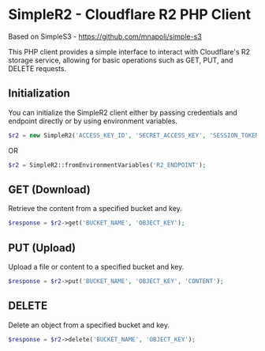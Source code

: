 # SimpleR2 - Cloudflare R2 PHP Client

Based on SimpleS3 - https://github.com/mnapoli/simple-s3

This PHP client provides a simple interface to interact with Cloudflare's R2 storage service, allowing for basic operations such as GET, PUT, and DELETE requests.


## Initialization
You can initialize the SimpleR2 client either by passing credentials and endpoint directly or by using environment variables.
```php
$r2 = new SimpleR2('ACCESS_KEY_ID', 'SECRET_ACCESS_KEY', 'SESSION_TOKEN', 'R2_ENDPOINT');
```
OR
```php
$r2 = SimpleR2::fromEnvironmentVariables('R2_ENDPOINT');
```

## GET (Download)
Retrieve the content from a specified bucket and key.
```php
$response = $r2->get('BUCKET_NAME', 'OBJECT_KEY');
```

## PUT (Upload)
Upload a file or content to a specified bucket and key.
```php
$response = $r2->put('BUCKET_NAME', 'OBJECT_KEY', 'CONTENT');
```

## DELETE
Delete an object from a specified bucket and key.
```php
$response = $r2->delete('BUCKET_NAME', 'OBJECT_KEY');
```
